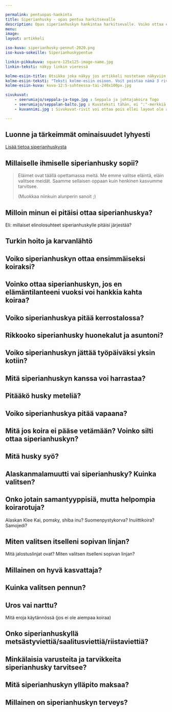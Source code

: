 ```yaml
---

permalink: pentuopas-hankinta
title: Siperianhusky - opas pentua harkitsevalle
description: Opas siperianhuskyn hankintaa harkitsevalle. Voiko ottaa ensimmäiseksi koiraksi tai kerrostaloon?
menu: 
image:
layout: artikkeli

iso-kuva: siperianhusky-pennut-2020.png
iso-kuva-sokeille: Siperianhuskypentue

linkin-pikkukuva: square-125x125-image-name.jpg
linkin-teksti: näkyy linkin vieressä

kolme-esiin-title: Otsikko joka näkyy jos artikkeli nostetaan näkyviin kolme-esiin osioon. 
kolme-esiin-teksti: "Teksti kolme-esiin osioon. Voit poistaa nämä 3 riviä jos artikkelia ei esitellä."
kolme-esiin-kuva: kuva-12:5-suhteessa-tai-240x100px.jpg

sivukuvat:
    - seerumiajo/seppala-ja-togo.jpg : Seppala ja johtajakoira Togo
    - seerumiajo/seppalan-balto.jpg : Kuvateksti tähän, ei ":"-merkkiä 
    - kuvannimi.jpg : Sivukuvat-rivit voi ottaa pois ellei layout ole artikkeli-kuvapalkilla  

---
```




## Luonne ja tärkeimmät ominaisuudet lyhyesti

[Lisää tietoa siperianhuskysta](siperianhusky-rotuinfo)

## Millaiselle ihmiselle siperianhusky sopii?

> Eläimet ovat täällä opettamassa meitä. Me emme valitse eläintä, eläin valitsee meidät. Saamme sellaisen oppaan kuin henkinen kasvumme tarvitsee. 
>
> (Muokkaa niinkuin alunperin sanoit ;)



## Milloin minun ei pitäisi ottaa siperianhuskya?

Eli: millaiset elinolosuhteet siperianhuskylle pitäisi järjestää?



## Turkin hoito ja karvanlähtö 



## Voiko siperianhuskyn ottaa ensimmäiseksi koiraksi?

## Voinko ottaa siperianhuskyn, jos en elämäntilanteeni vuoksi voi hankkia kahta koiraa?

## Voiko siperianhuskya pitää kerrostalossa?

## Rikkooko siperianhusky huonekalut ja asuntoni?

## Voiko siperianhuskyn jättää työpäiväksi yksin kotiin?

## Mitä siperianhuskyn kanssa voi harrastaa?

## Pitääkö husky meteliä?

## Voiko siperianhuskya pitää vapaana?

## Mitä jos koira ei pääse vetämään? Voinko silti ottaa siperianhuskyn?

## Mitä husky syö?

## Alaskanmalamuutti vai siperianhusky? Kuinka valitsen?

## Onko jotain samantyyppisiä, mutta helpompia koirarotuja?

Alaskan Klee Kai, pomsky, shiba inu? Suomenpystykorva? Inuiittikoira? Samojedi?

## Miten valitsen itselleni sopivan linjan? 

Mitä jalostuslinjat ovat? Miten valitsen itselleni sopivan linjan?

## Millainen on hyvä kasvattaja? 

## Kuinka valitsen pennun? 

## Uros vai narttu?

Mitä eroja käytännössä (jos ei ole aiempaa koiraa)

## Onko siperianhuskyllä metsästyviettiä/saalitusviettiä/riistaviettiä?

## Minkälaisia varusteita ja tarvikkeita siperianhusky tarvitsee?

## Mitä siperianhuskyn ylläpito maksaa?

## Millainen on siperianhuskyn terveys?





